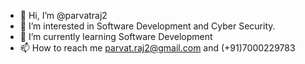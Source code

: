 - 👋 Hi, I’m @parvatraj2
- 👀 I’m interested in Software Development and Cyber Security.
- 🌱 I’m currently learning Software Development
- 📫 How to reach me parvat.raj2@gmail.com and (+91)7000229783

<!---
parvatraj2/parvatraj2 is a ✨ special ✨ repository because its `README.md` (this file) appears on your GitHub profile.
You can click the Preview link to take a look at your changes.
--->
